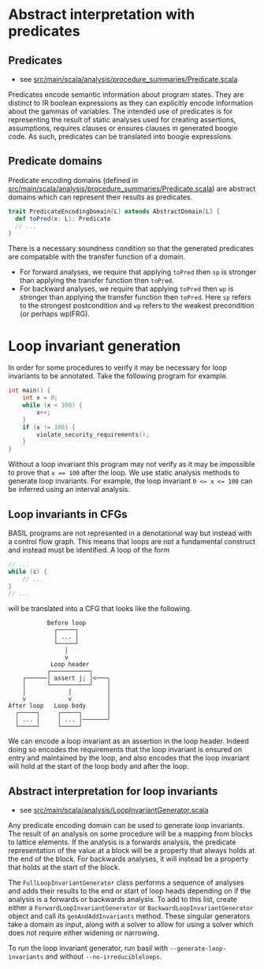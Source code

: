 # Abstract interpretation with predicates

## Predicates

- see [src/main/scala/analysis/procedure_summaries/Predicate.scala](https://github.com/UQ-PAC/BASIL/blob/main/src/main/scala/analysis/procedure_summaries/Predicate.scala)

Predicates encode semantic information about program states.
They are distinct to IR boolean expressions as they can explicitly encode information about the gammas of variables.
The intended use of predicates is for representing the result of static analyses used for creating assertions, assumptions, requires clauses or ensures clauses in generated boogie code.
As such, predicates can be translated into boogie expressions.

## Predicate domains

Predicate encoding domains (defined in [src/main/scala/analysis/procedure_summaries/Predicate.scala](https://github.com/UQ-PAC/BASIL/blob/main/src/main/scala/analysis/procedure_summaries/Predicate.scala)) are abstract domains which can represent their results as predicates.
```scala
trait PredicateEncodingDomain[L] extends AbstractDomain[L] {
  def toPred(x: L): Predicate
  // ...
}
```
There is a necessary soundness condition so that the generated predicates are compatable with the transfer function of a domain.
- For forward analyses, we require that applying `toPred` then `sp` is stronger than applying the transfer function then `toPred`.
- For backward analyses, we require that applying `toPred` then `wp` is stronger than applying the transfer function then `toPred`.
Here `sp` refers to the strongest postcondition and `wp` refers to the weakest precondition (or perhaps wpIFRG).

# Loop invariant generation

In order for some procedures to verify it may be necessary for loop invariants to be annotated.
Take the following program for example.
```c
int main() {
    int x = 0;
    while (x < 100) {
        x++;
    }
    if (x != 100) {
        violate_security_requirements();
    }
}
```
Without a loop invariant this program may not verify as it may be impossible to prove that `x == 100` after the loop.
We use static analysis methods to generate loop invariants.
For example, the loop invariant `0 <= x <= 100` can be inferred using an interval analysis.

## Loop invariants in CFGs

BASIL programs are not represented in a denotational way but instead with a control flow graph.
This means that loops are not a fundamental construct and instead must be identified.
A loop of the form
```c
// ...
while (c) {
    // ...
}
// ...
```
will be translated into a CFG that looks like the following.
```
           Before loop
             ┌─────┐
             │ ... │
             └─────┘
                │
                v
            Loop header
           ┌───────────┐
    ┌──────│ assert j; │<───┐
    │      └───────────┘    │
    │            │          │
    v            v          │
After loop   Loop body      │
  ┌─────┐     ┌─────┐       │
  │ ... │     │ ... │───────┘
  └─────┘     └─────┘
```
We can encode a loop invariant as an assertion in the loop header.
Indeed doing so encodes the requirements that the loop invariant is ensured on entry and maintained by the loop, and also encodes that the loop invariant will hold at the start of the loop body and after the loop.

## Abstract interpretation for loop invariants

- see [src/main/scala/analysis/LoopInvariantGenerator.scala](https://github.com/UQ-PAC/BASIL/blob/main/src/main/scala/analysis/LoopInvariantGenerator.scala)

Any predicate encoding domain  can be used to generate loop invariants.
The result of an analysis on some procedure will be a mapping from blocks to lattice elements.
If the analysis is a forwards analysis, the predicate representation of the value at a block will be a property that always holds at the end of the block.
For backwards analyses, it will instead be a property that holds at the start of the block.

The `FullLoopInvariantGenerator` class performs a sequence of analyses and adds their results to the end or start of loop heads depending on if the analysis is a forwards or backwards analysis.
To add to this list, create either a `ForwardLoopInvariantGenerator` or `BackwardLoopInvariantGenerator` object and call its `genAndAddInvariants` method.
These singular generators take a domain as input, along with a solver to allow for using a solver which does not require either widening or narrowing.

To run the loop invariant generator, run basil with `--generate-loop-invariants` and without `--no-irreducibleloops`.

